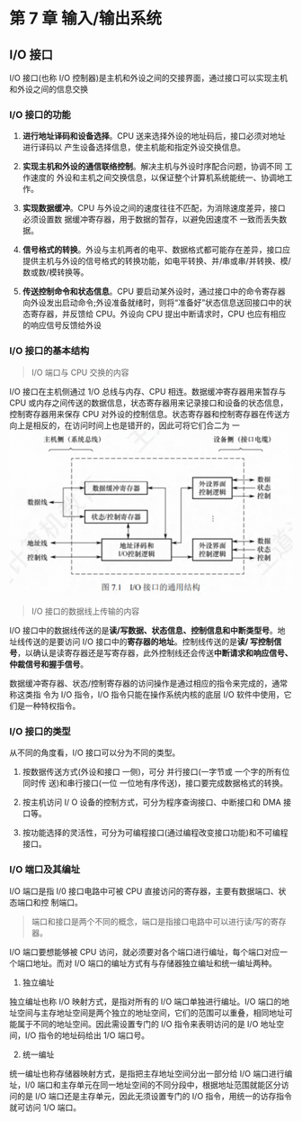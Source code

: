 # 第 7 章 输入/输出系统

## I/O 接口

I/O 接口(也称 I/O 控制器)是主机和外设之间的交接界面，通过接口可以实现主机和外设之间的信息交换

### I/O 接口的功能

1. **进行地址译码和设备选择**。CPU 送来选择外设的地址码后，接口必须对地址进行译码以 产生设备选择信息，使主机能和指定外设交换信息。

2. **实现主机和外设的通信联络控制**。解决主机与外设时序配合问题，协调不同 工作速度的 外设和主机之间交换信息，以保证整个计算机系统能统一、协调地工作。

3. **实现数据缓冲**。CPU 与外设之间的速度往往不匹配，为消除速度差异，接口必须设置数 据缓冲寄存器，用于数据的暂存，以避免因速度不 一致而丢失数据。

4. **信号格式的转换**。外设与主机两者的电平、数据格式都可能存在差异，接口应提供主机与外设的信号格式的转换功能，如电平转换、并/串或串/并转换、模/数或数/模转换等。

5. **传送控制命令和状态信息**。CPU 要启动某外设时，通过接口中的命令寄存器向外设发出启动命令;外设准备就绪时，则将“准备好”状态信息送回接口中的状态寄存器，并反馈给 CPU。外设向 CPU 提出中断请求时，CPU 也应有相应的响应信号反馈给外设

### I/O 接口的基本结构

> I/O 端口与 CPU 交换的内容

I/O 接口在主机侧通过 1/O 总线与内存、CPU 相连。数据缓冲寄存器用来暂存与 CPU 或内存之间传送的数据信息，状态寄存器用来记录接口和设备的状态信息，控制寄存器用来保存 CPU 对外设的控制信息。状态寄存器和控制寄存器在传送方向上是相反的，在访问时间上也是错开的，因此可将它们合二为 一
![alt text](./img/IO接口的通用结构.png)

> I/O 接口的数据线上传输的内容

I/O 接口中的数据线传送的是**读/写数据、状态信息、控制信息和中断类型号**。地址线传送的是要访问 I/O 接口中的**寄存器的地址**。控制线传送的是**读/ 写控制信号**，以确认是读寄存器还是写寄存器，此外控制线还会传送**中断请求和响应信号、仲裁信号和握手信号**。

数据缓冲寄存器、状态/控制寄存器的访问操作是通过相应的指令来完成的，通常称这类指 令为 I/O 指令，I/O 指令只能在操作系统内核的底层 I/O 软件中使用，它们是一种特权指令。

### I/O 接口的类型

从不同的角度看，I/O 接口可以分为不同的类型。

1. 按数据传送方式(外设和接口 一侧)，可分 并行接口(一字节或 一个字的所有位同时传 送)和串行接口(一位 一位地有序传送)，接口要完成数据格式的转换。

2. 按主机访问 I/ O 设备的控制方式，可分为程序查询接口、中断接口和 DMA 接口等。

3. 按功能选择的灵活性，可分为可编程接口(通过编程改变接口功能)和不可编程接口。

### I/O 端口及其编址

I/O 端口是指 I/0 接口电路中可被 CPU 直接访问的寄存器，主要有数据端口、状态端口和控 制端口。

> 端口和接口是两个不同的概念，端口是指接口电路中可以进行读/写的寄存器。

I/O 端口要想能够被 CPU 访问，就必须要对各个端口进行编址，每个端口对应一个端口地址。而对 I/O 端口的编址方式有与存储器独立编址和统一编址两种。

1. 独立编址

独立编址也称 I/O 映射方式，是指对所有的 I/O 端口单独进行编址。I/O 端口的地址空间与主存地址空间是两个独立的地址空间，它们的范围可以重叠，相同地址可能属于不同的地址空间。因此需设置专门的 I/O 指令来表明访问的是 I/O 地址空间，I/O 指令的地址码给出 1/O 端口号。

2. 统一编址

统一编址也称存储器映射方式，是指把主存地址空间分出一部分给 I/O 端口进行编址，I/0 端口和主存单元在同一地址空间的不同分段中，根据地址范围就能区分访问的是 I/O 端口还是主存单元，因此无须设置专门的 I/O 指令，用统一的访存指令就可访问 1/O 端口。
